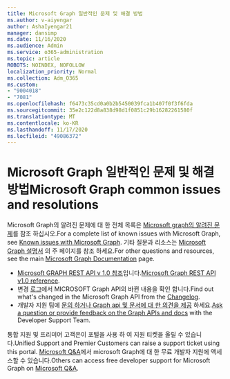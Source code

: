 ```yaml
---
title: Microsoft Graph 일반적인 문제 및 해결 방법
ms.author: v-aiyengar
author: AshaIyengar21
manager: dansimp
ms.date: 11/16/2020
ms.audience: Admin
ms.service: o365-administration
ms.topic: article
ROBOTS: NOINDEX, NOFOLLOW
localization_priority: Normal
ms.collection: Adm_O365
ms.custom:
- "9004018"
- "7081"
ms.openlocfilehash: f6473c35cd0a0b2b5450039fca1b407f0f3f6fda
ms.sourcegitcommit: 35e2c122d8a838d98d1f0851c29b16282261580f
ms.translationtype: MT
ms.contentlocale: ko-KR
ms.lasthandoff: 11/17/2020
ms.locfileid: "49086372"
---
```

# <a name="microsoft-graph-common-issues-and-resolutions"></a><span data-ttu-id="49d22-102">Microsoft Graph 일반적인 문제 및 해결 방법</span><span class="sxs-lookup"><span data-stu-id="49d22-102">Microsoft Graph common issues and resolutions</span></span>

<span data-ttu-id="49d22-103">Microsoft Graph의 알려진 문제에 대 한 전체 목록은 [Microsoft graph의 알려진 문제](https://docs.microsoft.com/graph/known-issues)를 참조 하십시오.</span><span class="sxs-lookup"><span data-stu-id="49d22-103">For a complete list of known issues with Microsoft Graph, see [Known issues with Microsoft Graph](https://docs.microsoft.com/graph/known-issues).</span></span> <span data-ttu-id="49d22-104">기타 질문과 리소스는 [Microsoft Graph 설명서](https://docs.microsoft.com/graph/) 의 주 페이지를 참조 하세요.</span><span class="sxs-lookup"><span data-stu-id="49d22-104">For other questions and resources, see the main [Microsoft Graph Documentation](https://docs.microsoft.com/graph/) page.</span></span>

- <span data-ttu-id="49d22-105">[Microsoft GRAPH REST API v 1.0 참조](https://docs.microsoft.com/graph/api/overview?toc=.%2Fref%2Ftoc.json&view=graph-rest-1.0)입니다.</span><span class="sxs-lookup"><span data-stu-id="49d22-105">[Microsoft Graph REST API v1.0 reference](https://docs.microsoft.com/graph/api/overview?toc=.%2Fref%2Ftoc.json&view=graph-rest-1.0).</span></span>
- <span data-ttu-id="49d22-106">변경 [로그](https://docs.microsoft.com/graph/changelog)에서 MICROSOFT Graph API의 바뀐 내용을 확인 합니다.</span><span class="sxs-lookup"><span data-stu-id="49d22-106">Find out what's changed in the Microsoft Graph API from the [Changelog](https://docs.microsoft.com/graph/changelog).</span></span> 
- <span data-ttu-id="49d22-107">개발자 지원 팀에 [문의 하거나 Graph api 및 문서에 대 한 의견을 제공](https://aka.ms/GraphDeveloperSupport) 하세요.</span><span class="sxs-lookup"><span data-stu-id="49d22-107">[Ask a question or provide feedback on the Graph APIs and docs](https://aka.ms/GraphDeveloperSupport) with the Developer Support Team.</span></span>

<span data-ttu-id="49d22-108">통합 지원 및 프리미어 고객은이 포털을 사용 하 여 지원 티켓을 올릴 수 있습니다.</span><span class="sxs-lookup"><span data-stu-id="49d22-108">Unified Support and Premier Customers can raise a support ticket using this portal.</span></span> <span data-ttu-id="49d22-109">[Microsoft Q&A](https://aka.ms/AskGraph)에서 microsoft Graph에 대 한 무료 개발자 지원에 액세스할 수 있습니다.</span><span class="sxs-lookup"><span data-stu-id="49d22-109">Others can access free developer support for Microsoft Graph on [Microsoft Q&A](https://aka.ms/AskGraph).</span></span>
